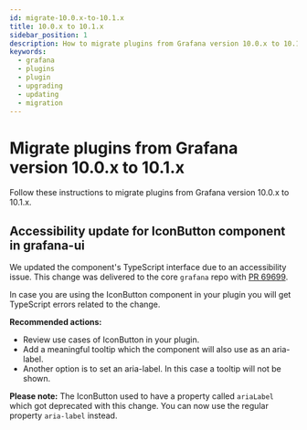 ```yaml
---
id: migrate-10.0.x-to-10.1.x
title: 10.0.x to 10.1.x
sidebar_position: 1
description: How to migrate plugins from Grafana version 10.0.x to 10.1.x.
keywords:
  - grafana
  - plugins
  - plugin
  - upgrading
  - updating
  - migration
---
```


# Migrate plugins from Grafana version 10.0.x to 10.1.x

Follow these instructions to migrate plugins from Grafana version 10.0.x to 10.1.x.
## Accessibility update for IconButton component in grafana-ui

We updated the component's TypeScript interface due to an accessibility issue. This change was delivered to the core `grafana` repo with [PR 69699](https://github.com/grafana/grafana/pull/69699).

In case you are using the IconButton component in your plugin you will get TypeScript errors related to the change.

**Recommended actions:**

- Review use cases of IconButton in your plugin.
- Add a meaningful tooltip which the component will also use as an aria-label.
- Another option is to set an aria-label. In this case a tooltip will not be shown.

**Please note:**
The IconButton used to have a property called `ariaLabel` which got deprecated with this change. You can now use the regular property `aria-label` instead.
